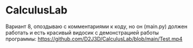 # CalculusLab
Вариант 8, опоздываю с комментариями к коду, но он (main.py) должен работать и есть красивый видосик с демонстрацией работы программы: https://github.com/D2J3D/CalculusLab/blob/main/Test.mp4
